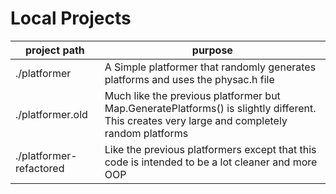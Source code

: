 # Local Projects

| project path            | purpose                                                                                                                                      |
|-------------------------|----------------------------------------------------------------------------------------------------------------------------------------------|
| ./platformer            | A Simple platformer that randomly generates platforms and uses the physac.h file                                                             |
| ./platformer.old        | Much like the previous platformer but Map.GeneratePlatforms() is slightly different. This creates very large and completely random platforms |
| ./platformer-refactored | Like the previous platformers except that this code is intended to be a lot cleaner and more OOP                                             |
